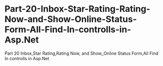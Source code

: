 # Part-20-Inbox-Star-Rating-Rating-Now-and-Show-Online-Status-Form-All-Find-In-controlls-in-Asp.Net
Part 20 Inbox,Star Rating,Rating Now, and Show,,Online Status Form,All Find In controlls in Asp.Net
